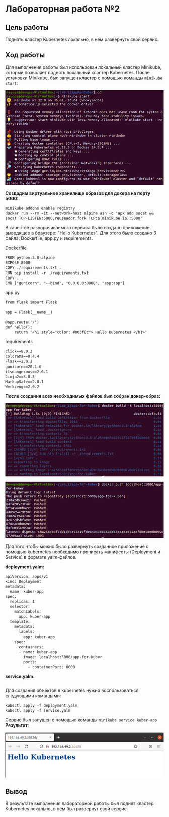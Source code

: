 # Лабораторная работа №2

## Цель работы

Поднять кластер Kubernetes локально, в нём развернуть свой сервис.

## Ход работы

Для выполнения работы был использован локальный кластер Minikube, который позволяет поднять локальный кластер Kubernetes. После установки Minikube, был запущен кластер с помощью команды `minikube start`:
<p align="center">
    <img src="./images/img-1.png">
</p>

**Создадим виртуальное хранилище образов для докера на порту 5000:**
```
minikube addons enable registry
docker run --rm -it --network=host alpine ash -c "apk add socat && socat TCP-LISTEN:5000,reuseaddr,fork TCP:$(minikube ip):5000"
```
В качестве разворачиваемого сервиса было создано приложение выводящее в браузере: "Hello Kubernetes". Для этого было создано 3 файла: Dockerfile, app.py и requirements.

Dockerfile
```
FROM python:3.8-alpine
EXPOSE 8000
COPY ./requirements.txt .
RUN pip install -r ./requirements.txt
COPY . .
CMD ["gunicorn", "--bind", "0.0.0.0:8000", "app:app"]
```
app.py
```
from flask import Flask

app = Flask(__name__)

@app.route('/')
def hello():
	return '<h1 style="color: #003f8c"> Hello Kubernetes </h1>'
```
requirements
```
click==8.0.3
colorama==0.4.4
Flask==2.0.2
gunicorn==20.1.0
itsdangerous==2.0.1
Jinja2==3.0.3
MarkupSafe==2.0.1
Werkzeug==2.0.2
```
**После создания всех необходимых файлов был собран докер-образ:**
<p align="center">
    <img src="./images/img-2.png">
</p>
<p align="center">
    <img src="./images/img-3.png">
</p>

Для того чтобы можно было развернуть созданное приложение с помощью kubernetes необходимо прописать манифесты (Deployment и Service) в формате yalm-файлов.

**deployment.yalm:**
```
apiVersion: apps/v1
kind: Deployment
metadata:
  name: kuber-app
spec:
  replicas: 1
  selector:
    matchLabels:
      app: kuber-app
  template:
    metadata:
      labels:
        app: kuber-app
    spec:
      containers:
      - name: kuber-app
        image: localhost:5000/app-for-kuber
        ports:
          - containerPort: 8000
```
**service.yalm:**
```
```
Для создания объектов в kubernetes нужно воспользоваться следующими командами:
```
kubectl apply -f deployment.yalm
kubectl apply -f service.yalm
```
Сервис был запущен с помощью команды `minikube service kuber-app`
**Результат:**
<p align="center">
    <img src="./images/img-4.png">
</p>

## Вывод

В результате выполнения лабораторной работы был поднят кластер Kubernetes локально, в нём был развернут свой сервис.

